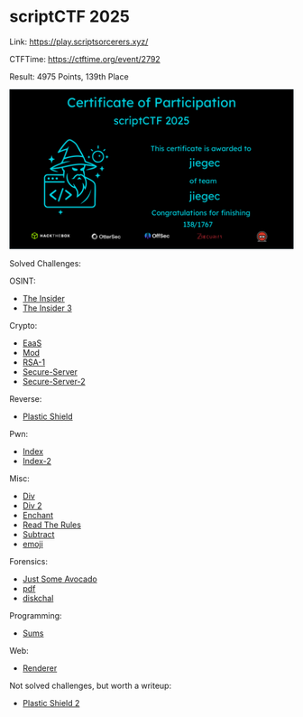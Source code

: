 # scriptCTF 2025

Link: <https://play.scriptsorcerers.xyz/>

CTFTime: <https://ctftime.org/event/2792>

Result: 4975 Points, 139th Place

![](./certificate.png)

Solved Challenges:

OSINT:

- [The Insider](./the-insider.md)
- [The Insider 3](./the-insider-3.md)

Crypto:

- [EaaS](./eaas.md)
- [Mod](./mod.md)
- [RSA-1](./rsa-1.md)
- [Secure-Server](./secure-server.md)
- [Secure-Server-2](./secure-server-2.md)

Reverse:

- [Plastic Shield](./plastic-shield.md)

Pwn:

- [Index](./index.md)
- [Index-2](./index-2.md)

Misc:

- [Div](./div.md)
- [Div 2](./div2.md)
- [Enchant](./enchant.md)
- [Read The Rules](./read-the-rules.md)
- [Subtract](./subtract.md)
- [emoji](./emoji.md)

Forensics:

- [Just Some Avocado](./just-some-avocado.md)
- [pdf](./pdf.md)
- [diskchal](./diskchal.md)

Programming:

- [Sums](./sums.md)

Web:

- [Renderer](./renderer.md)

Not solved challenges, but worth a writeup:

- [Plastic Shield 2](./plastic-shield-2.md)
